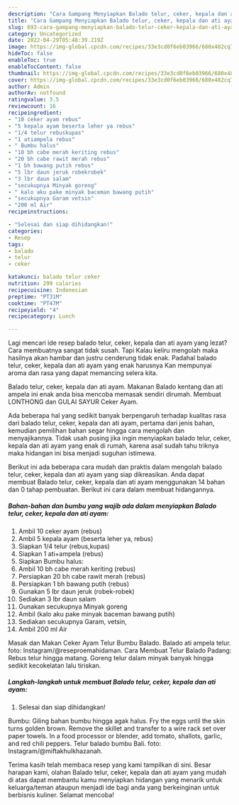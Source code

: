 ```yaml
---
description: "Cara Gampang Menyiapkan Balado telur, ceker, kepala dan ati ayam Anti Gagal"
title: "Cara Gampang Menyiapkan Balado telur, ceker, kepala dan ati ayam Anti Gagal"
slug: 693-cara-gampang-menyiapkan-balado-telur-ceker-kepala-dan-ati-ayam-anti-gagal
category: Uncategorized
date: 2022-04-29T05:48:39.219Z
image: https://img-global.cpcdn.com/recipes/33e3cd0f6eb03966/680x482cq70/balado-telur-ceker-kepala-dan-ati-ayam-foto-resep-utama.jpg
hideToc: false
enableToc: true
enableTocContent: false
thumbnail: https://img-global.cpcdn.com/recipes/33e3cd0f6eb03966/680x482cq70/balado-telur-ceker-kepala-dan-ati-ayam-foto-resep-utama.jpg
cover: https://img-global.cpcdn.com/recipes/33e3cd0f6eb03966/680x482cq70/balado-telur-ceker-kepala-dan-ati-ayam-foto-resep-utama.jpg
author: Admin
authorAv: notfound
ratingvalue: 3.5
reviewcount: 16
recipeingredient:
- "10 ceker ayam rebus"
- "5 kepala ayam beserta leher ya rebus"
- "1/4 telur rebuskupas"
- "1 atiampela rebus"
- " Bumbu halus"
- "10 bh cabe merah keriting rebus"
- "20 bh cabe rawit merah rebus"
- "1 bh bawang putih rebus"
- "5 lbr daun jeruk robekrobek"
- "3 lbr daun salam"
- "secukupnya Minyak goreng"
- " kalo aku pake minyak baceman bawang putih"
- "secukupnya Garam vetsin"
- "200 ml Air"
recipeinstructions:

- "Selesai dan siap dihidangkan!"
categories:
- Resep
tags:
- balado
- telur
- ceker

katakunci: balado telur ceker 
nutrition: 299 calories
recipecuisine: Indonesian
preptime: "PT31M"
cooktime: "PT47M"
recipeyield: "4"
recipecategory: Lunch

---
```



Lagi mencari ide resep balado telur, ceker, kepala dan ati ayam yang lezat? Cara membuatnya sangat tidak susah. Tapi Kalau keliru mengolah maka hasilnya akan hambar dan justru cenderung tidak enak. Padahal balado telur, ceker, kepala dan ati ayam yang enak harusnya Kan mempunyai aroma dan rasa yang dapat memancing selera kita.


Balado telur, ceker, kepala dan ati ayam. Makanan Balado kentang dan ati ampela ini enak anda bisa mencoba memasak sendiri dirumah. Membuat LONTHONG dan GULAI SAYUR Ceker Ayam.

Ada beberapa hal yang sedikit banyak berpengaruh terhadap kualitas rasa dari balado telur, ceker, kepala dan ati ayam, pertama dari jenis bahan, kemudian pemilihan bahan segar hingga cara mengolah dan menyajikannya. Tidak usah pusing jika ingin menyiapkan balado telur, ceker, kepala dan ati ayam yang enak di rumah, karena asal sudah tahu triknya maka hidangan ini bisa menjadi suguhan istimewa.


Berikut ini ada beberapa cara mudah dan praktis dalam mengolah balado telur, ceker, kepala dan ati ayam yang siap dikreasikan. Anda dapat membuat Balado telur, ceker, kepala dan ati ayam menggunakan 14 bahan dan 0 tahap pembuatan. Berikut ini cara dalam membuat hidangannya.

<!--inarticleads1-->

##### Bahan-bahan dan bumbu yang wajib ada dalam menyiapkan Balado telur, ceker, kepala dan ati ayam:

1. Ambil 10 ceker ayam (rebus)
1. Ambil 5 kepala ayam (beserta leher ya, rebus)
1. Siapkan 1/4 telur (rebus,kupas)
1. Siapkan 1 ati+ampela (rebus)
1. Siapkan  Bumbu halus:
1. Ambil 10 bh cabe merah keriting (rebus)
1. Persiapkan 20 bh cabe rawit merah (rebus)
1. Persiapkan 1 bh bawang putih (rebus)
1. Gunakan 5 lbr daun jeruk (robek-robek)
1. Sediakan 3 lbr daun salam
1. Gunakan secukupnya Minyak goreng
1. Ambil  (kalo aku pake minyak baceman bawang putih)
1. Sediakan secukupnya Garam, vetsin,
1. Ambil 200 ml Air


Masak dan Makan Ceker Ayam Telur Bumbu Balado. Balado ati ampela telur. foto: Instagram/@reseproemahidaman. Cara Membuat Telur Balado Padang: Rebus telur hingga matang. Goreng telur dalam minyak banyak hingga sedikit kecokelatan lalu tiriskan. 

<!--inarticleads2-->

##### Langkah-langkah untuk membuat Balado telur, ceker, kepala dan ati ayam:


1. Selesai dan siap dihidangkan!

Bumbu: Giling bahan bumbu hingga agak halus. Fry the eggs until the skin turns golden brown. Remove the skillet and transfer to a wire rack set over paper towels. In a food processor or blender, add tomato, shallots, garlic, and red chili peppers. Telur balado bumbu Bali. foto: Instagram/@miftakhulkhazanah. 

Terima kasih telah membaca resep yang kami tampilkan di sini. Besar harapan kami, olahan Balado telur, ceker, kepala dan ati ayam yang mudah di atas dapat membantu kamu menyiapkan hidangan yang menarik untuk keluarga/teman ataupun menjadi ide bagi anda yang berkeinginan untuk berbisnis kuliner. Selamat mencoba!
